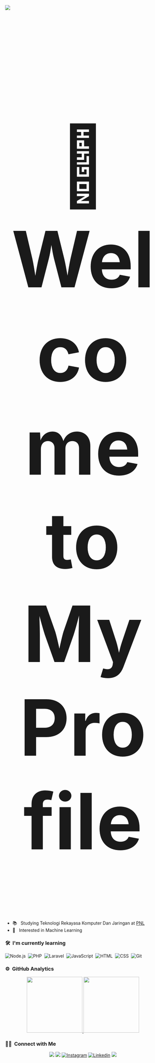 ﻿<img src="https://user-images.githubusercontent.com/73097560/115834477-dbab4500-a447-11eb-908a-139a6edaec5c.gif">

<h1 align="center" style="font-size:250px">👋 Welcome to My Profile</h1>

- 📚 &nbsp; Studying Teknologi Rekayasa Komputer Dan Jaringan at <a href="http://pnl.ac.id/id">PNL</a>
- 👀 &nbsp; Interested in Machine Learning

### 🛠 &nbsp;I'm currently learning

![Node.js](https://img.shields.io/badge/-Node.js-280137?style=flat&logo=node.js)&nbsp;
![PHP](https://img.shields.io/badge/PHP-280137?style=flat&logo=php)&nbsp;
![Laravel](https://img.shields.io/badge/Laravel-280137?style=flat&logo=Laravel)&nbsp;
![JavaScript](https://img.shields.io/badge/-JavaScript-280137?style=flat&logo=javascript)&nbsp;
![HTML](https://img.shields.io/badge/-HTML-280137?style=flat&logo=HTML5)&nbsp;
![CSS](https://img.shields.io/badge/-CSS-280137?style=flat&logo=CSS3&logoColor=1572B6)&nbsp;
![Git](https://img.shields.io/badge/-Git-280137?style=flat&logo=git)&nbsp;

### ⚙️ &nbsp;GitHub Analytics

<p align="center" class="d-flex justify-content-center align-items-center">
  <a href="https://github.com/ahlulmukh">
  <img height="180em" src="https://github-readme-stats.vercel.app/api?username=ahlulmukh&show_icons=true&theme=radical&count_private=true"/>
  <img height="180em" src="https://github-readme-stats-eight-theta.vercel.app/api/top-langs/?username=ahlulmukh&layout=compact&langs_count=8&theme=omni"/>
  </a>
</p>

### 🤝🏻 &nbsp;Connect with Me

<p align="center">
<img src="https://img.shields.io/badge/Website-aldev.my.id-blue">
<img src="https://img.shields.io/badge/Email-ahluldev20@gmail.com-purple">
<a href="https://www.instagram.com/ahlulmukh">
<img alt="Instagram" title="follow me <3" src="https://img.shields.io/badge/-ahlulmukh-E4405F?style=flat&logo=Instagram&logoColor=white"/></a>
<a href="https://www.linkedin.com/in/ahlulmukh/">
<img alt="Linkedin" src="https://img.shields.io/badge/-ahlulmukh-4E94EC?style=flat&logo=Linkedin&logoColor=0a0b24"/></a>
<img src="https://user-images.githubusercontent.com/73097560/115834477-dbab4500-a447-11eb-908a-139a6edaec5c.gif">
